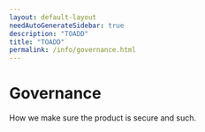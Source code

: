 ```yaml
---
layout: default-layout
needAutoGenerateSidebar: true
description: "TOADD"
title: "TOADD"
permalink: /info/governance.html
---
```


# Governance

How we make sure the product is secure and such.
